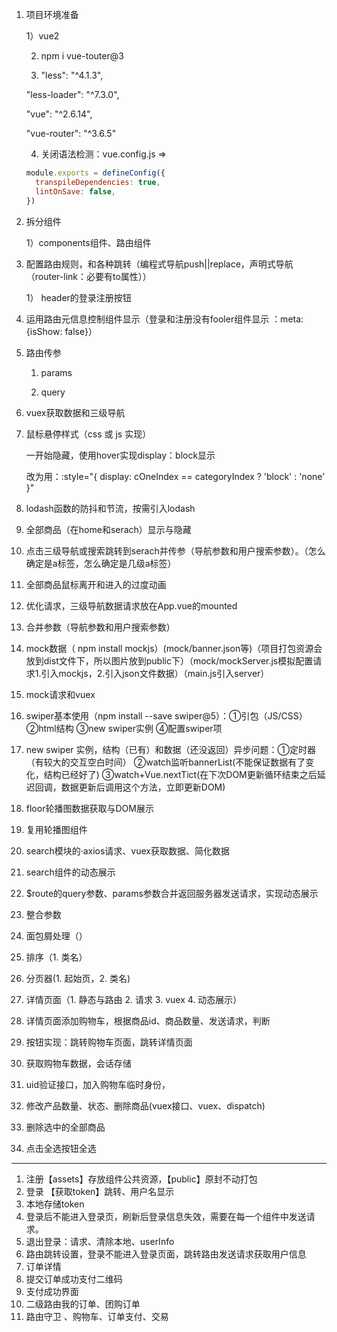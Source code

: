 1. 项目环境准备

   1）vue2  

   2) npm i vue-touter@3

   3)  "less": "^4.1.3",

     "less-loader": "^7.3.0",

     "vue": "^2.6.14",

     "vue-router": "^3.6.5"

   4) 关闭语法检测：vue.config.js =>

   ```javascript
   module.exports = defineConfig({
     transpileDependencies: true,
     lintOnSave: false,
   })
   ```

2. 拆分组件

   1）components组件、路由组件

3. 配置路由规则，和各种跳转（编程式导航push||replace，声明式导航（router-link：必要有to属性））

   1） header的登录注册按钮

4. 运用路由元信息控制组件显示（登录和注册没有fooler组件显示 ：meta: {isShow: false}）

5. 路由传参

   1) params

   2) query
   
6. vuex获取数据和三级导航

7. 鼠标悬停样式（css 或 js 实现）

   一开始隐藏，使用hover实现display：block显示

   改为用：:style="{ display: cOneIndex == categoryIndex ? 'block' : 'none' }"

8. lodash函数的防抖和节流，按需引入lodash

9. 全部商品（在home和serach）显示与隐藏

10. 点击三级导航或搜索跳转到serach并传参（导航参数和用户搜索参数）。（怎么确定是a标签，怎么确定是几级a标签）

11. 全部商品鼠标离开和进入的过度动画

12. 优化请求，三级导航数据请求放在App.vue的mounted

13. 合并参数（导航参数和用户搜索参数）

14. mock数据（ npm install mockjs）(mock/banner.json等)（项目打包资源会放到dist文件下，所以图片放到public下）（mock/mockServer.js模拟配置请求1.引入mockjs，2.引入json文件数据）（main.js引入server）

15. mock请求和vuex

16. swiper基本使用（npm install --save swiper@5）：①引包（JS/CSS）②html结构 ③new swiper实例 ④配置swiper项

17. new swiper 实例，结构（已有）和数据（还没返回）异步问题：①定时器（有较大的交互空白时间） ②watch监听bannerList(不能保证数据有了变化，结构已经好了) ③watch+Vue.nextTict(在下次DOM更新循环结束之后延迟回调，数据更新后调用这个方法，立即更新DOM)

18. floor轮播图数据获取与DOM展示

19. 复用轮播图组件

20. search模块的·axios请求、vuex获取数据、简化数据

21. search组件的动态展示

22. $route的query参数、params参数合并返回服务器发送请求，实现动态展示

23. 整合参数

24. 面包屑处理（）

25. 排序（1. 类名）

26. 分页器(1. 起始页，2. 类名)

27. 详情页面（1. 静态与路由 2. 请求 3. vuex 4. 动态展示）

28. 详情页面添加购物车，根据商品id、商品数量、发送请求，判断

29. 按钮实现：跳转购物车页面，跳转详情页面

30. 获取购物车数据，会话存储

31. uid验证接口，加入购物车临时身份，

32. 修改产品数量、状态、删除商品(vuex接口、vuex、dispatch)

33. 删除选中的全部商品

34. 点击全选按钮全选



------

1. 注册【assets】存放组件公共资源，【public】原封不动打包
2. 登录 【获取token】跳转、用户名显示
3. 本地存储token
4. 登录后不能进入登录页，刷新后登录信息失效，需要在每一个组件中发送请求。
5. 退出登录：请求、清除本地、userInfo
6. 路由跳转设置，登录不能进入登录页面，跳转路由发送请求获取用户信息
7. 订单详情
8. 提交订单成功支付二维码
9. 支付成功界面
10. 二级路由我的订单、团购订单
11. 路由守卫 、购物车、订单支付、交易

